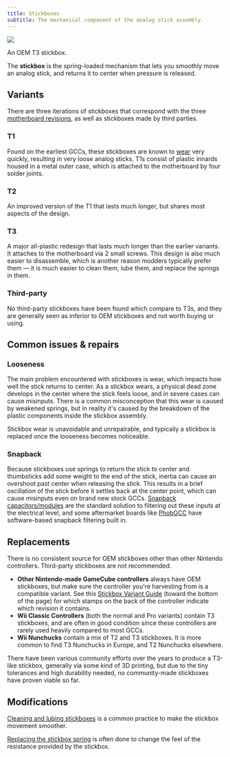 ```yaml
---
title: Stickboxes
subtitle: The mechanical component of the analog stick assembly.
---
```


<aside>
  <a href="/static/compendium/t3-stickbox.jpg">
    <img src="/static/compendium/t3-stickbox-thumb.jpg">
  </a>
  <p>An OEM T3 stickbox.</p>
</aside>

The **stickbox** is the spring-loaded mechanism that lets you smoothly move an analog stick, and returns it to center when pressure is released.

## Variants

There are three iterations of stickboxes that correspond with the three [motherboard revisions](/motherboard#oem-variants), as well as stickboxes made by third parties.

### T1

Found on the earliest GCCs, these stickboxes are known to [wear](#looseness) very quickly, resulting in very loose analog sticks. T1s consist of plastic innards housed in a metal outer case, which is attached to the motherboard by four solder joints.

### T2

An improved version of the T1 that lasts much longer, but shares most aspects of the design.

### T3

A major all-plastic redesign that lasts much longer than the earlier variants. It attaches to the motherboard via 2 small screws. This design is also much easier to disassemble, which is another reason modders typically prefer them — it is much easier to clean them, lube them, and replace the springs in them.

### Third-party

No third-party stickboxes have been found which compare to T3s, and they are generally seen as inferior to OEM stickboxes and not worth buying or using.

## Common issues & repairs

### Looseness

The main problem encountered with stickboxes is wear, which impacts how well the stick returns to center. As a stickbox wears, a physical dead zone develops in the center where the stick feels loose, and in severe cases can cause misinputs. There is a common misconception that this wear is caused by weakened springs, but in reality it's caused by the breakdown of the plastic components inside the stickbox assembly.

Stickbox wear is unavoidable and unrepairable, and typically a stickbox is replaced once the looseness becomes noticeable.

### Snapback

Because stickboxes use springs to return the stick to center and thumbsticks add some weight to the end of the stick, inertia can cause an overshoot past center when releasing the stick. This results in a brief oscillation of the stick before it settles back at the center point, which can cause misinputs even on brand new stock GCCs. [Snapback capacitors/modules](/analog-sticks/stick-mods/snapback-module) are the standard solution to filtering out these inputs at the electrical level, and some aftermarket boards like [PhobGCC](/motherboard#phobgcc) have software-based snapback filtering built in.

## Replacements

There is no consistent source for OEM stickboxes other than other Nintendo controllers. Third-party stickboxes are not recommended.

- **Other Nintendo-made GameCube controllers** always have OEM stickboxes, but make sure the controller you're harvesting from is a compatible variant. See this [Stickbox Variant Guide](https://gccontrollerlibrary.com/guides/) (toward the bottom of the page) for which stamps on the back of the controller indicate which revision it contains.
- **Wii Classic Controllers** (both the normal and Pro variants) contain T3 stickboxes, and are often in good condition since these controllers are rarely used heavily compared to most GCCs.
- **Wii Nunchucks** contain a mix of T2 and T3 stickboxes. It is more common to find T3 Nunchucks in Europe, and T2 Nunchucks elsewhere.

There have been various community efforts over the years to produce a T3-like stickbox, generally via some kind of 3D printing, but due to the tiny tolerances and high durability needed, no community-made stickboxes have proven viable so far.

## Modifications

[Cleaning and lubing stickboxes](/analog-sticks/stick-mods/stickbox-lubing) is a common practice to make the stickbox movement smoother.

[Replacing the stickbox spring](/analog-sticks/stick-mods/aftermarket-stickbox-springs) is often done to change the feel of the resistance provided by the stickbox.
